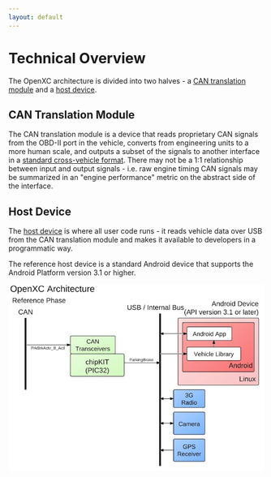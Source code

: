 ```yaml
---
layout: default
---
```


# Technical Overview

The OpenXC architecture is divided into two halves - a
[CAN translation module](/vehicle-interface/hardware)
and a [host device][].

## CAN Translation Module

The CAN translation module is a device that reads proprietary CAN signals from
the OBD-II port in the vehicle, converts from engineering units to a more human
scale, and outputs a subset of the signals to another interface in a
[standard cross-vehicle format](/vehicle-interface/output-format).
There may not be a 1:1 relationship between input and output signals - i.e. raw
engine timing CAN signals may be summarized in an "engine performance" metric on
the abstract side of the interface.

## Host Device

The [host device][] is where all user code runs - it reads vehicle data over USB
from the CAN translation module and makes it available to developers in a
programmatic way.

The reference host device is a standard Android device that supports the Android
Platform version 3.1 or higher.

![OpenXC Architecture Diagram](/images/openxc-architecture.jpeg)

[host device]: /android/host
